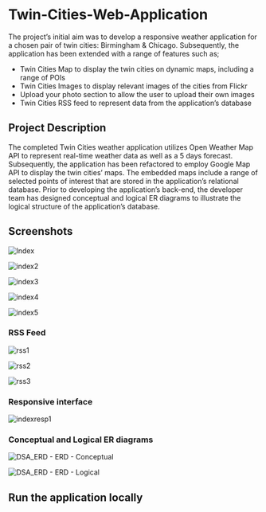 # Twin-Cities-Web-Application

The project’s initial aim was to develop a responsive weather application for a chosen pair of twin cities: Birmingham & Chicago. Subsequently, the application has been extended with a range of features such as;

* Twin Cities Map to display the twin cities on dynamic maps, including a range of POIs
* Twin Cities Images to display relevant images of the cities from Flickr
* Upload your photo section to allow the user to upload their own images
* Twin Cities RSS feed to represent data from the application’s database

## Project Description

The completed Twin Cities weather application utilizes Open Weather Map API to represent real-time weather data as well as a 5 days forecast. Subsequently, the application has been refactored to employ Google Map API to display the twin cities’ maps. The embedded maps include a range of selected points of interest that are stored in the application’s relational database. Prior to developing the application’s back-end, the developer team has designed conceptual and logical ER diagrams to illustrate the logical structure of the application’s database.           

## Screenshots

![Index](https://user-images.githubusercontent.com/79979904/181588311-492b1fd2-a9e8-4b47-a582-0092c056f6c9.PNG)

![index2](https://user-images.githubusercontent.com/79979904/181588348-8aa52326-d70e-4958-baeb-6bf818510b0c.PNG)

![index3](https://user-images.githubusercontent.com/79979904/181588368-0576bba4-cd05-431b-a57c-89edf3e85f65.PNG)

![index4](https://user-images.githubusercontent.com/79979904/181588387-f8913fc2-e40f-4847-a287-4b6c63d7efff.PNG)

![index5](https://user-images.githubusercontent.com/79979904/181588404-79bb20b6-c13d-4837-bc62-181383aa9df5.PNG)

### RSS Feed

![rss1](https://user-images.githubusercontent.com/79979904/181588411-3b875bd2-2c9c-4067-a3b9-13c879996050.PNG)

![rss2](https://user-images.githubusercontent.com/79979904/181588421-f969573b-a948-4c15-bab0-cb640a7083cc.PNG)

![rss3](https://user-images.githubusercontent.com/79979904/181588436-936ac01f-5337-47f1-b9ec-4c248fe97b8f.PNG)

### Responsive interface

![indexresp1](https://user-images.githubusercontent.com/79979904/181588476-19870b5e-bf14-48af-9fc6-80a9923d7911.PNG)

### Conceptual and Logical ER diagrams

![DSA_ERD - ERD - Conceptual](https://user-images.githubusercontent.com/79979904/181908745-6f392428-cbc0-4e1c-91fa-95372f367c16.png)

![DSA_ERD - ERD - Logical](https://user-images.githubusercontent.com/79979904/181908749-3d12c7b6-114c-41d7-8f15-026927cfeb1c.png)

## Run the application locally

